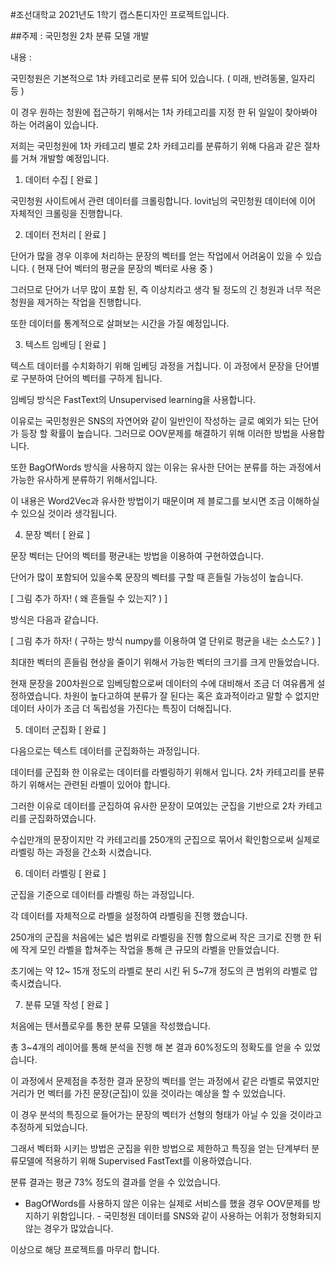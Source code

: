 #조선대학교 2021년도 1학기 캡스톤디자인 프로젝트입니다.

##주제 : 국민청원 2차 분류 모델 개발

내용 :

국민청원은 기본적으로 1차 카테고리로 분류 되어 있습니다. ( 미래, 반려동물, 일자리 등 )

이 경우 원하는 청원에 접근하기 위해서는 1차 카테고리를 지정 한 뒤 일일이 찾아봐야 하는 어려움이 있습니다.

저희는 국민청원에 1차 카테고리 별로 2차 카테고리를 분류하기 위해 다음과 같은 절차를 거쳐 개발할 예정입니다.

1. 데이터 수집 [ 완료 ]

국민청원 사이트에서 관련 데이터를 크롤링합니다. lovit님의 국민청원 데이터에 이어 자체적인 크롤링을 진행합니다.

2. 데이터 전처리 [ 완료 ]

단어가 많을 경우 이후에 처리하는 문장의 벡터를 얻는 작업에서 어려움이 있을 수 있습니다. ( 현재 단어 벡터의 평균을 문장의 벡터로 사용 중 )

그러므로 단어가 너무 많이 포함 된, 즉 이상치라고 생각 될 정도의 긴 청원과 너무 적은 청원을 제거하는 작업을 진행합니다.

또한 데이터를 통계적으로 살펴보는 시간을 가질 예정입니다.

3. 텍스트 임베딩 [ 완료 ]

텍스트 데이터를 수치화하기 위해 임베딩 과정을 거칩니다. 이 과정에서 문장을 단어별로 구분하여 단어의 벡터를 구하게 됩니다.

임베딩 방식은 FastText의 Unsupervised learning을 사용합니다.

이유로는 국민청원은 SNS의 자연어와 같이 일반인이 작성하는 글로 예외가 되는 단어가 등장 할 확률이 높습니다. 그러므로 OOV문제를 해결하기 위해 이러한 방법을 사용합니다.

또한 BagOfWords 방식을 사용하지 않는 이유는 유사한 단어는 분류를 하는 과정에서 가능한 유사하게 분류하기 위해서입니다.

이 내용은 Word2Vec과 유사한 방법이기 때문이며 제 블로그를 보시면 조금 이해하실 수 있으실 것이라 생각됩니다.

4. 문장 벡터 [ 완료 ]

문장 벡터는 단어의 벡터를 평균내는 방법을 이용하여 구현하였습니다.

단어가 많이 포함되어 있을수록 문장의 벡터를 구할 때 흔들릴 가능성이 높습니다.

[ 그림 추가 하자! ( 왜 흔들릴 수 있는지? ) ]

방식은 다음과 같습니다.

[ 그림 추가 하자! ( 구하는 방식 numpy를 이용하여 열 단위로 평균을 내는 소스도? ) ]

최대한 벡터의 흔들림 현상을 줄이기 위해서 가능한 벡터의 크기를 크게 만들었습니다.

현재 문장을 200차원으로 임베딩함으로써 데이터의 수에 대비해서 조금 더 여유롭게 설정하였습니다. 차원이 높다고하여 분류가 잘 된다는 혹은 효과적이라고 말할 수 없지만 데이터 사이가 조금 더 독립성을 가진다는 특징이 더해집니다.

5. 데이터 군집화 [ 완료 ]

다음으로는 텍스트 데이터를 군집화하는 과정입니다.

데이터를 군집화 한 이유로는 데이터를 라벨링하기 위해서 입니다. 2차 카테고리를 분류하기 위해서는 관련된 라벨이 있어야 합니다.

그러한 이유로 데이터를 군집하여 유사한 문장이 모여있는 군집을 기반으로 2차 카테고리를 군집화하였습니다.

수십만개의 문장이지만 각 카테고리를 250개의 군집으로 묶어서 확인함으로써 실제로 라벨링 하는 과정을 간소화 시켰습니다.

6. 데이터 라벨링 [ 완료 ]

군집을 기준으로 데이터를 라벨링 하는 과정입니다.

각 데이터를 자체적으로 라벨을 설정하여 라벨링을 진행 했습니다.

250개의 군집을 처음에는 넓은 범위로 라벨링을 진행 함으로써 작은 크기로 진행 한 뒤에 작게 모인 라벨을 합쳐주는 작업을 통해 큰 규모의 라벨을 만들었습니다.

초기에는 약 12~ 15개 정도의 라벨로 분리 시킨 뒤 5~7개 정도의 큰 범위의 라벨로 압축시켰습니다.

7. 분류 모델 작성 [ 완료 ]

처음에는 텐서플로우를 통한 분류 모델을 작성했습니다.

총 3~4개의 레이어를 통해 분석을 진행 해 본 결과 60%정도의 정확도를 얻을 수 있었습니다.

이 과정에서 문제점을 추정한 결과 문장의 벡터를 얻는 과정에서 같은 라벨로 묶였지만 거리가 먼 벡터를 가진 문장(군집)이 있을 것이라는 예상을 할 수 있었습니다.

이 경우 분석의 특징으로 들어가는 문장의 벡터가 선형의 형태가 아닐 수 있을 것이라고 추정하게 되었습니다.

그래서 벡터화 시키는 방법은 군집을 위한 방법으로 제한하고 특징을 얻는 단계부터 분류모델에 적용하기 위해 Supervised FastText를 이용하였습니다.

분류 결과는 평균 73% 정도의 결과를 얻을 수 있었습니다.

* BagOfWords를 사용하지 않은 이유는 실제로 서비스를 했을 경우 OOV문제를 방지하기 위함입니다. - 국민청원 데이터를 SNS와 같이 사용하는 어휘가 정형화되지 않는 경우가 많았습니다.

이상으로 해당 프로젝트를 마무리 합니다.


